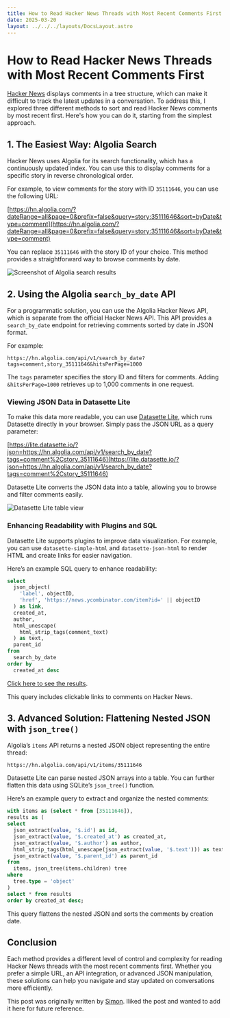 ```yaml
---
title: How to Read Hacker News Threads with Most Recent Comments First
date: 2025-03-20
layout: ../../../layouts/DocsLayout.astro
---
```


# How to Read Hacker News Threads with Most Recent Comments First

[Hacker News](https://news.ycombinator.com/) displays comments in a tree structure, which can make it difficult to track the latest updates in a conversation. To address this, I explored three different methods to sort and read Hacker News comments by most recent first. Here's how you can do it, starting from the simplest approach.

## 1. The Easiest Way: Algolia Search

Hacker News uses Algolia for its search functionality, which has a continuously updated index. You can use this to display comments for a specific story in reverse chronological order.

For example, to view comments for the story with ID `35111646`, you can use the following URL:

[https://hn.algolia.com/?dateRange=all&page=0&prefix=false&query=story:35111646&sort=byDate&type=comment](https://hn.algolia.com/?dateRange=all&page=0&prefix=false&query=story:35111646&sort=byDate&type=comment)

You can replace `35111646` with the story ID of your choice. This method provides a straightforward way to browse comments by date.

![Screenshot of Algolia search results](https://user-images.githubusercontent.com/9599/224572085-d1e57f95-427c-4c62-9a2e-d2e8c4ab8f90.png)

## 2. Using the Algolia `search_by_date` API

For a programmatic solution, you can use the Algolia Hacker News API, which is separate from the official Hacker News API. This API provides a `search_by_date` endpoint for retrieving comments sorted by date in JSON format.

For example:

```
https://hn.algolia.com/api/v1/search_by_date?tags=comment,story_35111646&hitsPerPage=1000
```

The `tags` parameter specifies the story ID and filters for comments. Adding `&hitsPerPage=1000` retrieves up to 1,000 comments in one request.

### Viewing JSON Data in Datasette Lite

To make this data more readable, you can use [Datasette Lite](https://lite.datasette.io/), which runs Datasette directly in your browser. Simply pass the JSON URL as a query parameter:

[https://lite.datasette.io/?json=https://hn.algolia.com/api/v1/search_by_date?tags=comment%2Cstory_35111646](https://lite.datasette.io/?json=https://hn.algolia.com/api/v1/search_by_date?tags=comment%2Cstory_35111646)

Datasette Lite converts the JSON data into a table, allowing you to browse and filter comments easily.

![Datasette Lite table view](https://user-images.githubusercontent.com/9599/224572148-0088593f-45a0-4456-83c8-5294d391ce87.png)

### Enhancing Readability with Plugins and SQL

Datasette Lite supports plugins to improve data visualization. For example, you can use `datasette-simple-html` and `datasette-json-html` to render HTML and create links for easier navigation.

Here’s an example SQL query to enhance readability:

```sql
select
  json_object(
    'label', objectID,
    'href', 'https://news.ycombinator.com/item?id=' || objectID
  ) as link,
  created_at,
  author,
  html_unescape(
    html_strip_tags(comment_text)
  ) as text,
  parent_id
from
  search_by_date
order by
  created_at desc
```

[Click here to see the results](https://lite.datasette.io/?install=datasette-simple-html&install=datasette-json-html&json=https://hn.algolia.com/api/v1/search_by_date?tags=comment%2Cstory_35111646%26hitsPerPage=100#/data?sql=select%0A++json_object%28%0A++++%27label%27%2C+objectID%2C%0A++++%27href%27%2C+%27https%3A%2F%2Fnews.ycombinator.com%2Fitem%3Fid%3D%27+%7C%7C+objectID%0A++%29+as+link%2C%0A++created_at%2C%0A++author%2C%0A++html_unescape%28%0A++++html_strip_tags%28comment_text%29%0A++%29+as+text%2C%0A++parent_id%0Afrom%0A++search_by_date%0Aorder+by%0A++created_at+desc).

This query includes clickable links to comments on Hacker News.

## 3. Advanced Solution: Flattening Nested JSON with `json_tree()`

Algolia’s `items` API returns a nested JSON object representing the entire thread:

```
https://hn.algolia.com/api/v1/items/35111646
```

Datasette Lite can parse nested JSON arrays into a table. You can further flatten this data using SQLite’s `json_tree()` function.

Here’s an example query to extract and organize the nested comments:

```sql
with items as (select * from [35111646]),
results as (
select
  json_extract(value, '$.id') as id,
  json_extract(value, '$.created_at') as created_at,
  json_extract(value, '$.author') as author,
  html_strip_tags(html_unescape(json_extract(value, '$.text'))) as text,
  json_extract(value, '$.parent_id') as parent_id
from
  items, json_tree(items.children) tree
where
  tree.type = 'object'
)
select * from results
order by created_at desc;
```

This query flattens the nested JSON and sorts the comments by creation date.

## Conclusion

Each method provides a different level of control and complexity for reading Hacker News threads with the most recent comments first. Whether you prefer a simple URL, an API integration, or advanced JSON manipulation, these solutions can help you navigate and stay updated on conversations more efficiently.

This post was originally written by [Simon](https://github.com/simonw). Iliked the post and wanted to add it here for future reference.
